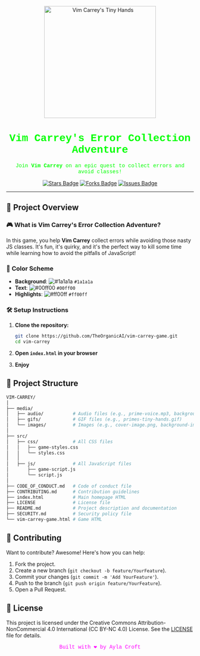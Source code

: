 <!-- README.md -->

<p align="center">
  <img src="media/gifs/primes-tiny-hands.gif" alt="Vim Carrey's Tiny Hands" width="300px">
</p>

<h1 align="center" style="font-family: 'Courier New', monospace; color: #00ff00;">
  Vim Carrey's Error Collection Adventure
</h1>

<p align="center" style="font-family: 'Courier New', monospace; color: #00ff00;">
  Join <strong>Vim Carrey</strong> on an epic quest to collect errors and avoid classes!
</p>

<p align="center">
  <a href="https://github.com/TheOrganicAI/vim-carrey-game"><img src="https://img.shields.io/github/stars/theorganicai/vim-carrey-game?color=ff00ff&style=for-the-badge" alt="Stars Badge"></a>
  <a href="https://github.com/TheOrganicAI/vim-carrey-game"><img src="https://img.shields.io/github/forks/theorganicai/vim-carrey-game?color=00ff00&style=for-the-badge" alt="Forks Badge"></a>
  <a href="https://github.com/TheOrganicAI/vim-carrey-game"><img src="https://img.shields.io/github/issues/theorganicai/vim-carrey-game?color=ff00ff&style=for-the-badge" alt="Issues Badge"></a>
</p>

---

## 🚀 Project Overview

### 🎮 **What is Vim Carrey's Error Collection Adventure?**

In this game, you help **Vim Carrey** collect errors while avoiding those nasty JS classes. It's fun, it's quirky, and it's the perfect way to kill some time while learning how to avoid the pitfalls of JavaScript!

### 🎨 **Color Scheme**

- **Background**: ![#1a1a1a](https://via.placeholder.com/10/1a1a1a?text=+) `#1a1a1a`
- **Text**: ![#00ff00](https://via.placeholder.com/10/00ff00?text=+) `#00ff00`
- **Highlights**: ![#ff00ff](https://via.placeholder.com/10/ff00ff?text=+) `#ff00ff`

### 🛠️ **Setup Instructions**

1. **Clone the repository:**
   ```bash
   git clone https://github.com/TheOrganicAI/vim-carrey-game.git
   cd vim-carrey

2. **Open `index.html` in your browser**

3. **Enjoy**

## 📂 **Project Structure**

```bash
VIM-CARREY/
│
├── media/
│   ├── audio/           # Audio files (e.g., prime-voice.mp3, background-music.mp3)
│   ├── gifs/            # GIF files (e.g., primes-tiny-hands.gif)
│   └── images/          # Images (e.g., cover-image.png, background-image.png)
│
├── src/
│   ├── css/             # All CSS files
│   │   ├── game-styles.css
│   │   └── styles.css
│   │
│   ├── js/              # All JavaScript files
│       ├── game-script.js
│       └── script.js
│
├── CODE_OF_CONDUCT.md   # Code of conduct file
├── CONTRIBUTING.md      # Contribution guidelines
├── index.html           # Main homepage HTML
├── LICENSE              # License file
├── README.md            # Project description and documentation
├── SECURITY.md          # Security policy file
└── vim-carrey-game.html # Game HTML
```

## 🤝 **Contributing**

Want to contribute? Awesome! Here's how you can help:

1. Fork the project.
2. Create a new branch (`git checkout -b feature/YourFeature`).
3. Commit your changes (`git commit -m 'Add YourFeature'`).
4. Push to the branch (`git push origin feature/YourFeature`).
5. Open a Pull Request.


## 📜 **License**

This project is licensed under the Creative Commons Attribution-NonCommercial 4.0 International (CC BY-NC 4.0) License. See the [LICENSE](LICENSE) file for details.


<p align="center" style="font-family: 'Courier New', monospace; color: #ff00ff;">
    Built with ❤️ by Ayla Croft
</p>
